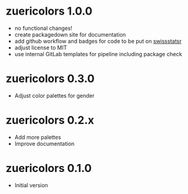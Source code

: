 # zuericolors 1.0.0

* no functional changes!
* create packagedown site for documentation
* add github workflow and badges for code to be put on [swissstatsr](https://swissstatsr.org/)
* adjust license to MIT
* use internal GitLab templates for pipeline including package check

# zuericolors 0.3.0

* Adjust color palettes for gender

# zuericolors 0.2.x

* Add more palettes
* Improve documentation

# zuericolors 0.1.0

* Initial version
